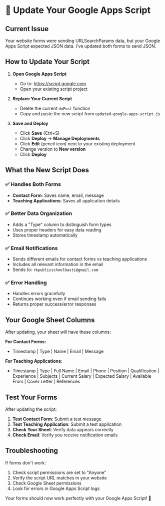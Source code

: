 # 🔄 Update Your Google Apps Script

## Current Issue
Your website forms were sending URLSearchParams data, but your Google Apps Script expected JSON data. I've updated both forms to send JSON.

## How to Update Your Script

1. **Open Google Apps Script**
   - Go to: https://script.google.com
   - Open your existing script project

2. **Replace Your Current Script**
   - Delete the current `doPost` function
   - Copy and paste the new script from `updated-google-apps-script.js`

3. **Save and Deploy**
   - Click **Save** (Ctrl+S)
   - Click **Deploy** → **Manage Deployments**
   - Click **Edit** (pencil icon) next to your existing deployment
   - Change version to **New version**
   - Click **Deploy**

## What the New Script Does

### ✅ **Handles Both Forms**
- **Contact Form**: Saves name, email, message
- **Teaching Applications**: Saves all application details

### ✅ **Better Data Organization**
- Adds a "Type" column to distinguish form types
- Uses proper headers for easy data reading
- Stores timestamp automatically

### ✅ **Email Notifications**
- Sends different emails for contact forms vs teaching applications
- Includes all relevant information in the email
- Sends to: `rkpublicschoolbasti@gmail.com`

### ✅ **Error Handling**
- Handles errors gracefully
- Continues working even if email sending fails
- Returns proper success/error responses

## Your Google Sheet Columns

After updating, your sheet will have these columns:

**For Contact Forms:**
- Timestamp | Type | Name | Email | Message

**For Teaching Applications:**
- Timestamp | Type | Full Name | Email | Phone | Position | Qualification | Experience | Subjects | Current Salary | Expected Salary | Available From | Cover Letter | References

## Test Your Forms

After updating the script:
1. **Test Contact Form**: Submit a test message
2. **Test Teaching Application**: Submit a test application
3. **Check Your Sheet**: Verify data appears correctly
4. **Check Email**: Verify you receive notification emails

## Troubleshooting

If forms don't work:
1. Check script permissions are set to "Anyone"
2. Verify the script URL matches in your website
3. Check Google Sheet permissions
4. Look for errors in Google Apps Script logs

Your forms should now work perfectly with your Google Apps Script! 🎉

